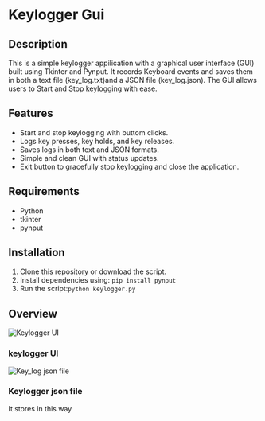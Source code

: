 # Keylogger Gui
 
##  Description

This is a simple keylogger appilication with a graphical user interface (GUI) built 
using Tkinter and Pynput. It records Keyboard events and saves them in both a text file (key_log.txt)and a JSON file (key_log.json). The GUI allows users to  Start and Stop keylogging with ease.


Features 
 -
- Start and stop keylogging with buttom clicks.
- Logs key presses, key holds, and key releases.
- Saves logs in both text and JSON formats.
- Simple and clean GUI with status updates.
- Exit button to gracefully stop keylogging and close the application.


## Requirements

- Python
- tkinter
- pynput

## Installation
1. Clone this repository or download the script.
2. Install dependencies using:
   ```pip install pynput``` 
3. Run the script:```python keylogger.py```

## Overview
![Keylogger UI](https://github.com/kaif1911/key_logger/blob/main/Screenshot%202025-02-16%20130128.png)
### keylogger UI
![Key_log json file](https://github.com/kaif1911/key_logger/blob/main/Screenshot%202025-02-16%20130446.png)
### Keylogger json file  
It stores in this way 